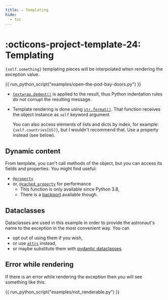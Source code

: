 ```yaml
---
title: ✏️ Templating
hide:
  - toc
---
```


# :octicons-project-template-24: Templating

`{self.something}` templating pieces will be interpolated when rendering the exception value. 

{{ run_python_script("examples/open-the-pod-bay-doors.py") }}

* [`textwrap.dedent()`](https://docs.python.org/3/library/textwrap.html#textwrap.dedent) is applied to the result, thus Python indentation rules do not corrupt the resulting message.
* Template rendering is done using [`str.format()`](https://docs.python.org/3/library/string.html#formatspec). That function receives the object instance as `self` keyword argument.

    You can also access elements of lists and dicts by index, for example: `{self.countries[US]}`, but I wouldn't recommend that. Use a property instead (see below).

## Dynamic content

From template, you can't call methods of the object, but you can access its fields and properties. You might find useful:
 
* [`@property`](https://docs.python.org/3/library/functions.html#property)
* or, [`@cached_property`](https://docs.python.org/3/library/functools.html#functools.cached_property) for performance
    * This function is only available since Python 3.8,
    * There is a [backport](https://pypi.org/project/cached-property) available though.

## Dataclasses

Dataclasses are used in this example in order to provide the astronaut's name to the exception in the most convenient way. You can

* opt out of using them if you wish,
* or use [`attrs`](../compatibility/attrs/) instead,
* or maybe substitute them with [pydantic dataclasses](../compatibility/pydantic/).

## Error while rendering

If there is an error while rendering the exception then you will see something like this:

{{ run_python_script("examples/not_renderable.py") }}
